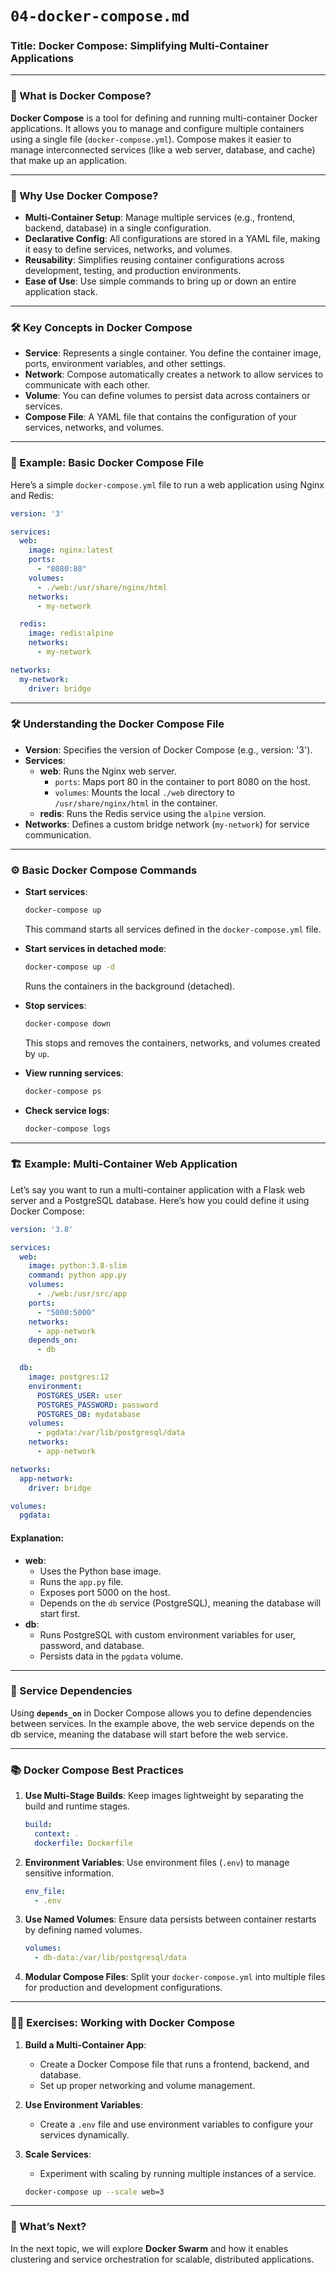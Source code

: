 
# `04-docker-compose.md`

### Title: **Docker Compose: Simplifying Multi-Container Applications**

---

### 🧩 What is Docker Compose?

**Docker Compose** is a tool for defining and running multi-container Docker applications. It allows you to manage and configure multiple containers using a single file (`docker-compose.yml`). Compose makes it easier to manage interconnected services (like a web server, database, and cache) that make up an application.

---

### 📜 Why Use Docker Compose?

- **Multi-Container Setup**: Manage multiple services (e.g., frontend, backend, database) in a single configuration.
- **Declarative Config**: All configurations are stored in a YAML file, making it easy to define services, networks, and volumes.
- **Reusability**: Simplifies reusing container configurations across development, testing, and production environments.
- **Ease of Use**: Use simple commands to bring up or down an entire application stack.

---

### 🛠 Key Concepts in Docker Compose

- **Service**: Represents a single container. You define the container image, ports, environment variables, and other settings.
- **Network**: Compose automatically creates a network to allow services to communicate with each other.
- **Volume**: You can define volumes to persist data across containers or services.
- **Compose File**: A YAML file that contains the configuration of your services, networks, and volumes.

---

### 📄 Example: Basic Docker Compose File

Here’s a simple `docker-compose.yml` file to run a web application using Nginx and Redis:

```yaml
version: '3'

services:
  web:
    image: nginx:latest
    ports:
      - "8080:80"
    volumes:
      - ./web:/usr/share/nginx/html
    networks:
      - my-network

  redis:
    image: redis:alpine
    networks:
      - my-network

networks:
  my-network:
    driver: bridge
```

---

### 🛠 Understanding the Docker Compose File

- **Version**: Specifies the version of Docker Compose (e.g., version: '3').
- **Services**:
  - **web**: Runs the Nginx web server.
    - `ports`: Maps port 80 in the container to port 8080 on the host.
    - `volumes`: Mounts the local `./web` directory to `/usr/share/nginx/html` in the container.
  - **redis**: Runs the Redis service using the `alpine` version.
- **Networks**: Defines a custom bridge network (`my-network`) for service communication.

---

### ⚙️ Basic Docker Compose Commands

- **Start services**:
  ```bash
  docker-compose up
  ```
  This command starts all services defined in the `docker-compose.yml` file.

- **Start services in detached mode**:
  ```bash
  docker-compose up -d
  ```
  Runs the containers in the background (detached).

- **Stop services**:
  ```bash
  docker-compose down
  ```
  This stops and removes the containers, networks, and volumes created by `up`.

- **View running services**:
  ```bash
  docker-compose ps
  ```

- **Check service logs**:
  ```bash
  docker-compose logs
  ```

---

### 🏗 Example: Multi-Container Web Application

Let’s say you want to run a multi-container application with a Flask web server and a PostgreSQL database. Here’s how you could define it using Docker Compose:

```yaml
version: '3.8'

services:
  web:
    image: python:3.8-slim
    command: python app.py
    volumes:
      - ./web:/usr/src/app
    ports:
      - "5000:5000"
    networks:
      - app-network
    depends_on:
      - db

  db:
    image: postgres:12
    environment:
      POSTGRES_USER: user
      POSTGRES_PASSWORD: password
      POSTGRES_DB: mydatabase
    volumes:
      - pgdata:/var/lib/postgresql/data
    networks:
      - app-network

networks:
  app-network:
    driver: bridge

volumes:
  pgdata:
```

#### Explanation:
- **web**:
  - Uses the Python base image.
  - Runs the `app.py` file.
  - Exposes port 5000 on the host.
  - Depends on the `db` service (PostgreSQL), meaning the database will start first.
- **db**:
  - Runs PostgreSQL with custom environment variables for user, password, and database.
  - Persists data in the `pgdata` volume.

---

### 🔗 Service Dependencies

Using **`depends_on`** in Docker Compose allows you to define dependencies between services. In the example above, the web service depends on the db service, meaning the database will start before the web service.

---

### 📚 Docker Compose Best Practices

1. **Use Multi-Stage Builds**: Keep images lightweight by separating the build and runtime stages.
   ```yaml
   build:
     context: .
     dockerfile: Dockerfile
   ```

2. **Environment Variables**: Use environment files (`.env`) to manage sensitive information.
   ```yaml
   env_file:
     - .env
   ```

3. **Use Named Volumes**: Ensure data persists between container restarts by defining named volumes.
   ```yaml
   volumes:
     - db-data:/var/lib/postgresql/data
   ```

4. **Modular Compose Files**: Split your `docker-compose.yml` into multiple files for production and development configurations.

---

### 🧑‍💻 Exercises: Working with Docker Compose

1. **Build a Multi-Container App**:
   - Create a Docker Compose file that runs a frontend, backend, and database.
   - Set up proper networking and volume management.

2. **Use Environment Variables**:
   - Create a `.env` file and use environment variables to configure your services dynamically.

3. **Scale Services**:
   - Experiment with scaling by running multiple instances of a service.
   ```bash
   docker-compose up --scale web=3
   ```

---

### 🚧 What’s Next?

In the next topic, we will explore **Docker Swarm** and how it enables clustering and service orchestration for scalable, distributed applications.

